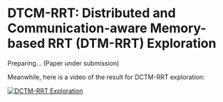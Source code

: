 # DTCM-RRT: Distributed and Communication-aware Memory-based RRT (DTM-RRT) Exploration

Preparing...
(Paper under submission)

Meanwhile, here is a video of the result for DCTM-RRT exploration:

[![DCTM-RRT Exploration](https://img.youtube.com/vi/0KG1NSEqdGE/0.jpg)](https://www.youtube.com/watch?v=0KG1NSEqdGE "DCTM-RRT Exploration")
